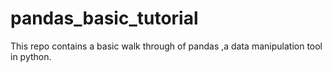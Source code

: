 # pandas_basic_tutorial
This repo contains a basic walk through of pandas ,a data manipulation tool in python.
